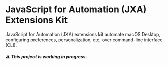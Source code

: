 # JavaScript for Automation (JXA) Extensions Kit

JavaScript for Automation (JXA) extensions kit automate macOS Desktop,
configuring preferences, personalization, etc, over command-line interface
(CLI).

##### ⚠️ This project is working in progress.
